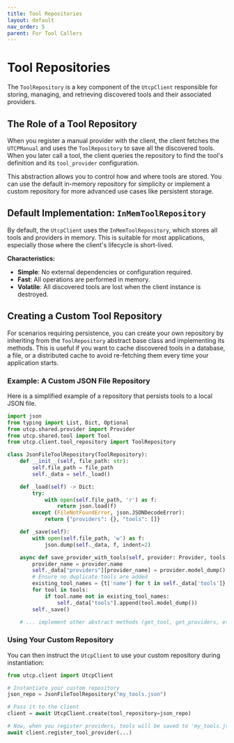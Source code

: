 ```yaml
---
title: Tool Repositories
layout: default
nav_order: 5
parent: For Tool Callers
---
```


# Tool Repositories

The `ToolRepository` is a key component of the `UtcpClient` responsible for storing, managing, and retrieving discovered tools and their associated providers.

## The Role of a Tool Repository

When you register a manual provider with the client, the client fetches the `UTCPManual` and uses the `ToolRepository` to save all the discovered tools. When you later call a tool, the client queries the repository to find the tool's definition and its `tool_provider` configuration.

This abstraction allows you to control how and where tools are stored. You can use the default in-memory repository for simplicity or implement a custom repository for more advanced use cases like persistent storage.

## Default Implementation: `InMemToolRepository`

By default, the `UtcpClient` uses the `InMemToolRepository`, which stores all tools and providers in memory. This is suitable for most applications, especially those where the client's lifecycle is short-lived.

**Characteristics:**
- **Simple**: No external dependencies or configuration required.
- **Fast**: All operations are performed in memory.
- **Volatile**: All discovered tools are lost when the client instance is destroyed.

## Creating a Custom Tool Repository

For scenarios requiring persistence, you can create your own repository by inheriting from the `ToolRepository` abstract base class and implementing its methods. This is useful if you want to cache discovered tools in a database, a file, or a distributed cache to avoid re-fetching them every time your application starts.

### Example: A Custom JSON File Repository

Here is a simplified example of a repository that persists tools to a local JSON file.

```python
import json
from typing import List, Dict, Optional
from utcp.shared.provider import Provider
from utcp.shared.tool import Tool
from utcp.client.tool_repository import ToolRepository

class JsonFileToolRepository(ToolRepository):
    def __init__(self, file_path: str):
        self.file_path = file_path
        self._data = self._load()

    def _load(self) -> Dict:
        try:
            with open(self.file_path, 'r') as f:
                return json.load(f)
        except (FileNotFoundError, json.JSONDecodeError):
            return {"providers": {}, "tools": []}

    def _save(self):
        with open(self.file_path, 'w') as f:
            json.dump(self._data, f, indent=2)

    async def save_provider_with_tools(self, provider: Provider, tools: List[Tool]):
        provider_name = provider.name
        self._data["providers"][provider_name] = provider.model_dump()
        # Ensure no duplicate tools are added
        existing_tool_names = {t['name'] for t in self._data['tools']}
        for tool in tools:
            if tool.name not in existing_tool_names:
                self._data["tools"].append(tool.model_dump())
        self._save()

    # ... implement other abstract methods (get_tool, get_providers, etc.) ...

```

### Using Your Custom Repository

You can then instruct the `UtcpClient` to use your custom repository during instantiation:

```python
from utcp.client import UtcpClient

# Instantiate your custom repository
json_repo = JsonFileToolRepository("my_tools.json")

# Pass it to the client
client = await UtcpClient.create(tool_repository=json_repo)

# Now, when you register providers, tools will be saved to 'my_tools.json'
await client.register_tool_provider(...)
```
